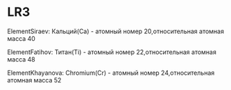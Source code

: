 # LR3
ElementSiraev: Кальций(Ca) - атомный номер 20,относительная атомная масса 40

ElementFatihov: Титан(Ti) - атомный номер 22,относительная атомная масса 48

ElementKhayanova: Chromium(Cr) - атомный номер 24,относительная атомная масса 52
